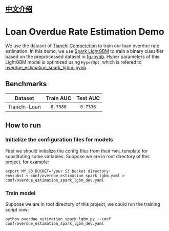 ## [中文介绍](README-CN.md)

# Loan Overdue Rate Estimation Demo
We use the dataset of [Tianchi Competetion](https://tianchi.aliyun.com/competition/entrance/531830/information) to train our loan overdue rate estimation. In this demo, we use [Spark LightGBM](https://microsoft.github.io/SynapseML/) to train a binary classifier based on the preprocessed dataset in [fg.ipynb](../../dataset/tianchi_loan/fg.ipynb). Hyper parameters of this LightGBM model is optimized using `HyperOpt`, which is refered to [overdue_estimation_spark_lgbm.ipynb](./notebooks/overdue_estimation_spark_lgbm.ipynb).


## Benchmarks

|    Dataset    | Train AUC | Test AUC |
|:-------------:|:----------:|:--------:|
| Tianchi-Loan |  `0.7580`  | `0.7336` |

## How to run
### Initialize the configuration files for models
First we should initialize the config files from their `YAML` template for substituting some variables. Suppose we are in root directory of this project, for example:

```shell
export MY_S3_BUCKET='your S3 bucket directory'
envsubst < conf/overdue_estimation_spark_lgbm.yaml > conf/overdue_estimation_spark_lgbm_dev.yaml
```

### Train model
Suppose we are in root directory of this project, we could run the training script now:
```shell
python overdue_estimation_spark_lgbm.py --conf conf/overdue_estimation_spark_lgbm_dev.yaml
```
